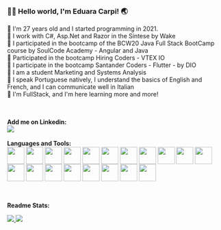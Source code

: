 ### 👋🏼 Hello world, I'm Eduara Carpi! 🌏

🌱 I'm 27 years old and I started programming in 2021.<br>
🌱 I work with C#, Asp.Net and Razor in the Síntese by Wake<br>
🌱 I participated in the bootcamp of the BCW20 Java Full Stack BootCamp course by SoulCode Academy - Angular and Java<br>
🌱 Participated in the bootcamp Hiring Coders - VTEX IO<br>
🌱 I participate in the bootcamp Santander Coders - Flutter - by DIO<br>
🌱 I am a student Marketing and Systems Analysis<br>
🌱 I speak Portuguese natively, I understand the basics of English and French, and I can communicate well in Italian<br>
🌱 I'm FullStack, and I'm here learning more and more!<br>

  <br>
  <br>
  <b>Add me on Linkedin:</b><br>
   <a href="https://www.linkedin.com/in/eduara-carpi/"><img src="https://img.icons8.com/doodle/48/null/linkedin-circled.png"/></a>
   <br>

   <br>
  <b>Languages and Tools:</b>
  <br>
  
  <div slyle="display: inline_block">
    <img align="center" heigth="30" width="40" src="https://cdn.jsdelivr.net/gh/devicons/devicon/icons/html5/html5-plain.svg" />
    <img align="center" heigth="30" width="40" src="https://cdn.jsdelivr.net/gh/devicons/devicon/icons/javascript/javascript-original.svg" />
    <img align="center" heigth="30" width="40" src="https://cdn.jsdelivr.net/gh/devicons/devicon/icons/css3/css3-original.svg" />
    <img align="center" heigth="30" width="40" src="https://cdn.jsdelivr.net/gh/devicons/devicon/icons/typescript/typescript-original.svg" />
    <img align="center" heigth="30" width="40" src="https://cdn.jsdelivr.net/gh/devicons/devicon/icons/angularjs/angularjs-original.svg" />
    <img align="center" heigth="30" width="40" src="https://img.icons8.com/color/48/null/sass.png"/>
   <img align="center" heigth="30" width="40" src="https://img.icons8.com/color/48/null/bootstrap.png"/>
    <img align="center" heigth="30" width="40" src="https://cdn.jsdelivr.net/gh/devicons/devicon/icons/java/java-original.svg" />
    <img align="center" heigth="30" width="40" src="https://img.icons8.com/color/48/000000/c-sharp-logo.png" />
   <img align="center" heigth="30" width="40" src="https://img.icons8.com/color/48/null/python--v1.png"/>
    <img align="center" heigth="30" width="40" src="https://cdn.jsdelivr.net/gh/devicons/devicon/icons/mysql/mysql-original.svg" />
    <img align="center" heigth="30" width="40" src="https://img.icons8.com/external-wanicon-lineal-color-wanicon/64/null/external-sql-server-big-data-wanicon-lineal-color-wanicon.png"/>
  <img align="center" heigth="30" width="40" src="https://img.icons8.com/cotton/64/null/api.png"/>
  <img align="center" heigth="30" width="40" src="https://img.icons8.com/color/48/null/amazon-web-services.png"/>
  <img align="center" heigth="30" width="40" src="https://img.icons8.com/fluency/48/null/node-js.png"/>
  <img align="center" heigth="30" width="40" src="https://img.icons8.com/fluency/48/null/azure-1.png"/>
  <img align="center" heigth="30" width="40" src="https://img.icons8.com/color/48/null/google-cloud.png"/>
  <img align="center" heigth="30" width="40" src="https://img.icons8.com/color/48/null/firebase.png"/>
   <img align="center" heigth="30" width="40" src="https://img.icons8.com/color/48/null/flutter"/>

  </div>
  <br>
  <br>
  
   <b>Readme Stats:</b>
  <br>
  <div>
<a href="https://github.com/dudscarpi">
<img heigth="180em" src="https://github-readme-stats.vercel.app/api?username=dudscarpi&show_icons=true&theme=dracula"/>
<img heigth="180em" src="https://github-readme-stats.vercel.app/api/top-langs/?username=dudscarpi&layout=compact&show_icons=true&theme=dracula"/>
</div>
  

